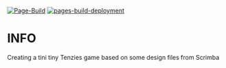 [![Page-Build](https://github.com/LarsGKodehode/tenzies/actions/workflows/node.js.yml/badge.svg)](https://github.com/LarsGKodehode/tenzies/actions/workflows/node.js.yml)
[![pages-build-deployment](https://github.com/LarsGKodehode/tenzies/actions/workflows/pages/pages-build-deployment/badge.svg)](https://github.com/LarsGKodehode/tenzies/actions/workflows/pages/pages-build-deployment)

# INFO
Creating a tini tiny Tenzies game based on some design files from Scrimba
